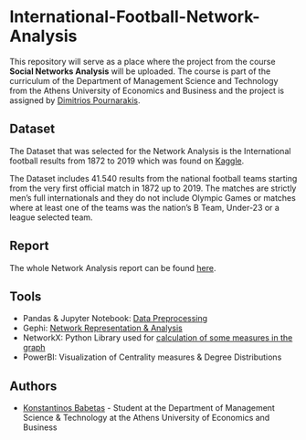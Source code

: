 # International-Football-Network-Analysis

This repository will serve as a place where the project from the course **Social Networks Analysis** will be uploaded. The course is part of the curriculum of the Department of Management Science and Technology from the Athens University of Economics and Business and the project is assigned by [Dimitrios Pournarakis](https://www.linkedin.com/in/demitrios-pournarakis-71b59223/).

## Dataset

The Dataset that was selected for the Network Analysis is the International football results from 1872 to 2019 which was found on [Kaggle](https://www.kaggle.com/martj42/international-football-results-from-1872-to-2017).

The Dataset includes 41.540 results from the national football teams starting from the very first official match in 1872 up to 2019. The matches are strictly men’s full internationals and they do not include Olympic Games or matches where at least one of the teams was the nation’s B Team, Under-23 or a league selected team.

## Report

The whole Network Analysis report can be found [here](https://github.com/kbabetas/International-Football-Network-Analysis/blob/master/International%20Football%20Network%20Analysis%20Report.pdf).

## Tools
* Pandas & Jupyter Notebook: [Data Preprocessing](https://github.com/kbabetas/International-Football-Network-Analysis/blob/master/Data%20Preprocessing/Data%20Preprocessing.ipynb)
* Gephi: [Network Representation & Analysis](https://github.com/kbabetas/International-Football-Network-Analysis/blob/master/Gephi/International_Football_Network_Gephi.gephi)
* NetworkX: Python Library used for [calculation of some measures in the graph](https://github.com/kbabetas/International-Football-Network-Analysis/blob/master/Graph%20Analysis/Graph%20Analysis.ipynb)
* PowerBI: Visualization of Centrality measures & Degree Distributions

## Authors

* [Konstantinos Babetas](https://www.linkedin.com/in/kbabetas/) - Student at the Department of Management Science & Technology at the Athens University of Economics and Business
